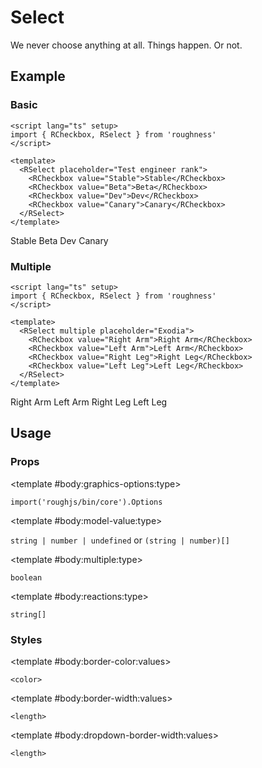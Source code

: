 <script lang="ts" setup>
import { RCheckbox, RDetails, RSelect, RSpace, RTable } from 'roughness'
</script>

# Select

We never choose anything at all. Things happen. Or not.

## Example

### Basic

<RDetails>
  <template #summary>Show Code</template>

```vue
<script lang="ts" setup>
import { RCheckbox, RSelect } from 'roughness'
</script>

<template>
  <RSelect placeholder="Test engineer rank">
    <RCheckbox value="Stable">Stable</RCheckbox>
    <RCheckbox value="Beta">Beta</RCheckbox>
    <RCheckbox value="Dev">Dev</RCheckbox>
    <RCheckbox value="Canary">Canary</RCheckbox>
  </RSelect>
</template>
```

</RDetails>

<RSelect placeholder="Test engineer rank">
  <RCheckbox value="Stable">Stable</RCheckbox>
  <RCheckbox value="Beta">Beta</RCheckbox>
  <RCheckbox value="Dev">Dev</RCheckbox>
  <RCheckbox value="Canary">Canary</RCheckbox>
</RSelect>

### Multiple

<RDetails>
  <template #summary>Show Code</template>

```vue
<script lang="ts" setup>
import { RCheckbox, RSelect } from 'roughness'
</script>

<template>
  <RSelect multiple placeholder="Exodia">
    <RCheckbox value="Right Arm">Right Arm</RCheckbox>
    <RCheckbox value="Left Arm">Left Arm</RCheckbox>
    <RCheckbox value="Right Leg">Right Leg</RCheckbox>
    <RCheckbox value="Left Leg">Left Leg</RCheckbox>
  </RSelect>
</template>
```

</RDetails>

<RSelect multiple placeholder="Exodia">
  <RCheckbox value="Right Arm">Right Arm</RCheckbox>
  <RCheckbox value="Left Arm">Left Arm</RCheckbox>
  <RCheckbox value="Right Leg">Right Leg</RCheckbox>
  <RCheckbox value="Left Leg">Left Leg</RCheckbox>
</RSelect>

## Usage

### Props

<RSpace overflow>
<RTable
  :columns="['name', 'type', 'default', 'description']"
  :rows="['graphics-options', 'model-value', 'multiple', 'reactions']"
>
  <template #body:*:name="{ row }">{{ row }}</template>

  <template #body:graphics-options:type>

  `import('roughjs/bin/core').Options`

  </template>
  <template #body:graphics-options:description>

  [Options for Rough.js](https://github.com/rough-stuff/rough/wiki#options).

  See [Graphics Configuration](/components/graphics#component-prop).

  </template>

  <template #body:model-value:type>

  `string | number | undefined` or `(string | number)[]`

  </template>
  <template #body:model-value:default>
    <RText type="error">Required</RText>
  </template>
  <template #body:model-value:description>
    Value(s) of the selected item(s).
  </template>

  <template #body:multiple:type>

  `boolean`

  </template>
  <template #body:multiple:default>

  `false`

  </template>
  <template #body:multiple:description>
    Whether to support selecting multiple items.
  </template>

  <template #body:reactions:type>

  `string[]`

  </template>
  <template #body:reactions:default>

  `[]`

  </template>
  <template #body:reactions:description>

  States that trigger graphics redrawing.

  See [Reactions](/guide/theme#reactions).

  </template>
</RTable>
</RSpace>

### Styles

<RSpace overflow>
<RTable
  :columns="['name', 'values', 'default', 'description']"
  :rows="['border-color', 'border-width', 'dropdown-border-width']"
>
  <template #body:*:name="{ row }">--r-select-{{ row }}</template>

  <template #body:border-color:values>

  `<color>`

  </template>
  <template #body:border-color:default>

  `var(--r-common-text-color)`

  </template>
  <template #body:border-color:description>
    Color of the select control border.
  </template>

  <template #body:border-width:values>

  `<length>`

  </template>
  <template #body:border-width:default>

  `2px` when focused, `1px` else

  </template>
  <template #body:border-width:description>
    Width of the select control border.
  </template>

  <template #body:dropdown-border-width:values>

  `<length>`

  </template>
  <template #body:dropdown-border-width:default>

  `1px`

  </template>
  <template #body:dropdown-border-width:description>
    Width of the select dropdown border.
  </template>
</RTable>
</RSpace>
